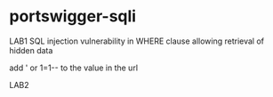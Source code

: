 # portswigger-sqli

LAB1
SQL injection vulnerability in WHERE clause allowing retrieval of hidden data

add ' or 1=1-- to the value in the url

LAB2
